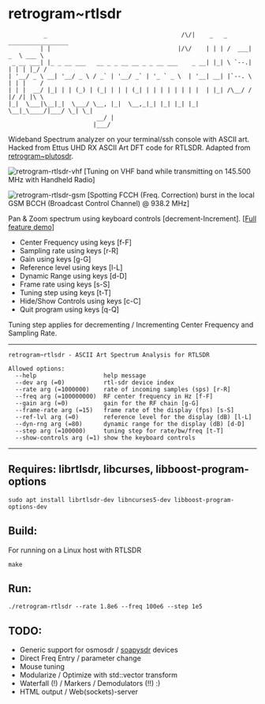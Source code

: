 # retrogram~rtlsdr 

	          _                                      /\/|    _   _ _________________ 
	         | |                                    |/\/    | | | /  ___|  _  \ ___ \
	 _ __ ___| |_ _ __ ___   __ _ _ __ __ _ _ __ ___    _ __| |_| \ `--.| | | | |_/ /
	| '__/ _ \ __| '__/ _ \ / _` | '__/ _` | '_ ` _ \  | '__| __| |`--. \ | | |    / 
	| | |  __/ |_| | | (_) | (_| | | | (_| | | | | | | | |  | |_| /\__/ / |/ /| |\ \ 
	|_|  \___|\__|_|  \___/ \__, |_|  \__,_|_| |_| |_| |_|   \__|_\____/|___/ \_| \_|
	                         __/ |                                                   
	                        |___/                                                    


Wideband Spectrum analyzer on your terminal/ssh console with ASCII art. 
Hacked from Ettus UHD RX ASCII Art DFT code for RTLSDR. Adapted from [retrogram~plutosdr](https://github.com/r4d10n/retrogram-plutosdr). 

![retrogram-rtlsdr-vhf](https://i.imgur.com/BGmYK5i.jpg)
[Tuning on VHF band while transmitting on 145.500 MHz with Handheld Radio]

![retrogram-rtlsdr-gsm](https://imgur.com/REhEnv2.jpg)
[Spotting FCCH (Freq. Correction) burst in the local GSM BCCH (Broadcast Control Channel) @ 938.2 MHz]

Pan & Zoom spectrum using keyboard controls [decrement-Increment]. [[Full feature demo](https://www.youtube.com/watch?v=JnrknBrvYjw)]

* Center Frequency 	using keys [f-F] 
* Sampling rate    	using keys [r-R]
* Gain 		   	using keys [g-G]
* Reference level  	using keys [l-L] 
* Dynamic Range    	using keys [d-D]
* Frame rate       	using keys [s-S]
* Tuning step	   	using keys [t-T]
* Hide/Show Controls 	using keys [c-C]
* Quit program		using keys [q-Q]

Tuning step applies for decrementing / Incrementing Center Frequency and Sampling Rate.

---
	retrogram~rtlsdr - ASCII Art Spectrum Analysis for RTLSDR

	Allowed options:
	  --help                   help message
	  --dev arg (=0)           rtl-sdr device index
	  --rate arg (=1000000)    rate of incoming samples (sps) [r-R]
	  --freq arg (=100000000)  RF center frequency in Hz [f-F]
	  --gain arg (=0)          gain for the RF chain [g-G]
	  --frame-rate arg (=15)   frame rate of the display (fps) [s-S]
	  --ref-lvl arg (=0)       reference level for the display (dB) [l-L]
	  --dyn-rng arg (=80)      dynamic range for the display (dB) [d-D]
	  --step arg (=100000)     tuning step for rate/bw/freq [t-T]
	  --show-controls arg (=1) show the keyboard controls
---

## Requires: librtlsdr, libcurses, libboost-program-options
	
	sudo apt install librtlsdr-dev libncurses5-dev libboost-program-options-dev

## Build:

For running on a Linux host with RTLSDR 

	make

## Run:

	./retrogram-rtlsdr --rate 1.8e6 --freq 100e6 --step 1e5

## TODO:

* Generic support for osmosdr / [soapysdr](https://github.com/r4d10n/retrogram-soapysdr) devices
* Direct Freq Entry / parameter change 
* Mouse tuning
* Modularize / Optimize with std::vector transform
* Waterfall (!) / Markers / Demodulators (!!) :)
* HTML output / Web(sockets)-server
